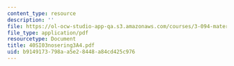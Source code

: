 ```yaml
---
content_type: resource
description: ''
file: https://ol-ocw-studio-app-qa.s3.amazonaws.com/courses/3-094-materials-in-human-experience-spring-2004/b9149173798aa5e28448a84cd425c976_40SI03nosering3A4.pdf
file_type: application/pdf
resourcetype: Document
title: 40SI03nosering3A4.pdf
uid: b9149173-798a-a5e2-8448-a84cd425c976
---
```

